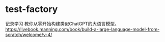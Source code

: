 # test-factory
记录学习
教你从零开始构建类似ChatGPT的大语言模型。https://livebook.manning.com/book/build-a-large-language-model-from-scratch/welcome/v-4/
